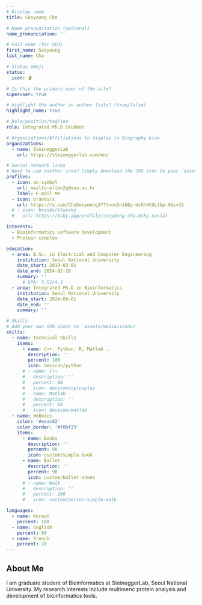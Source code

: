 ```yaml
---
# Display name
title: Sooyoung Cha

# Name pronunciation (optional)
name_pronunciation: ''

# Full name (for SEO)
first_name: Sooyoung
last_name: Cha

# Status emoji
status:
  icon: 🩰

# Is this the primary user of the site?
superuser: true

# Highlight the author in author lists? (true/false)
highlight_name: true

# Role/position/tagline
role: Integrated Ph.D Student

# Organizations/Affiliations to display in Biography blox
organizations:
  - name: SteineggerLab
    url: https://steineggerlab.com/en/

# Social network links
# Need to use another icon? Simply download the SVG icon to your `assets/media/icons/` folder.
profiles:
  - icon: at-symbol
    url: mailto:ellen2g@snu.ac.kr
    label: E-mail Me
  - icon: brands/x
    url: https://x.com/ChaSooyoung37?t=nsSniUEp-UcKh4CGLJbp-A&s=32
  # - icon: brands/bluesky
  #   url: https://bsky.app/profile/sooyoung-cha.bsky.social

interests:
  - Bioinformatics software development
  - Protein complex

education:
  - area: B.Sc. in Electrical and Computer Engineering
    institution: Seoul National University
    date_start: 2019-03-01
    date_end: 2024-02-26
    summary: ''
      # GPA: 3.52/4.3
  - area: Integrated Ph.D in Bioinformatics
    institution: Seoul National University
    date_start: 2024-09-01
    date_end: ''
    summary: ''

# Skills
# Add your own SVG icons to `assets/media/icons/`
skills:
  - name: Technical Skills
    items:
      - name: C++, Python, R, Matlab ..
        description: ''
        percent: 100
        icon: devicon/python
      # - name: C++
      #   description: ''
      #   percent: 90
      #   icon: devicon/cplusplus
      # - name: Matlab
      #   description: ''
      #   percent: 80
      #   icon: devicon/matlab
  - name: Hobbies
    color: '#eeac02'
    color_border: '#f0bf23'
    items:
      - name: Books
        description: ''
        percent: 90
        icon: custom/simple-book
      - name: Ballet
        description: ''
        percent: 90
        icon: custom/ballet-shoes
      # - name: Walk
      #   description: ''
      #   percent: 100
      #   icon: custom/person-simple-walk

languages:
  - name: Korean
    percent: 100
  - name: English
    percent: 80
  - name: French
    percent: 70
---
```


## About Me

I am graduate student of Bioinformatics at SteineggerLab, Seoul National University. My research interests include multimeric protein analysis and development of bioinformatics tools.